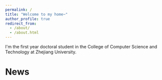 ```yaml
---
permalink: /
title: "Welcome to my home~"
author_profile: true
redirect_from: 
  - /about/
  - /about.html
---
```


I'm the first year doctoral student in the College of Computer Science and Technology at Zhejiang University.

News
======
